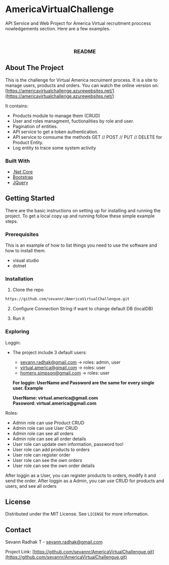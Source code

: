 # AmericaVirtualChallenge
API Service and Web Project for America Virtual recruitment proccess
nowledgements section. Here are a few examples.

<!--
*** Thanks for checking out this README Template. If you have a suggestion that would
*** make this better, please fork the repo and create a pull request or simply open
*** an issue with the tag "enhancement".
*** Thanks again! Now go create something AMAZING! :D
-->





<!-- PROJECT SHIELDS -->
<!--
*** I'm using markdown "reference style" links for readability.
*** Reference links are enclosed in brackets [ ] instead of parentheses ( ).
-->


<!-- PROJECT -->
<br />
<p align="center">
  <h3 align="center">README</h3>
</p>


<!-- ABOUT THE PROJECT -->
## About The Project

This is the challenge for Virtual America recruiment process. It is a site to manage users, products and orders.
You can watch the online version on: [https://americavirtualchallenge.azurewebsites.net/](https://americavirtualchallenge.azurewebsites.net/)

It contains:
* Products module to manage them (CRUD)
* User and roles managment, fuctionalities by role and user.
* Pagination of entities.
* API service to get a token authentication.
* API service to comsume the methods GET // POST // PUT // DELETE  for Product Entity.
* Log entity to trace some system activity

### Built With
* [.Net Core](https://dotnet.microsoft.com/download)
* [Bootstrap](https://getbootstrap.com)
* [JQuery](https://jquery.com)


<!-- GETTING STARTED -->
## Getting Started

There are the basic instructions on setting up for installing and running the project.
To get a local copy up and running follow these simple example steps.

### Prerequisites

This is an example of how to list things you need to use the software and how to install them.
* visual studio
* dotnet

### Installation

1. Clone the repo 
```sh
https://github.com/sevannr/AmericaVirtualChallengue.git
```
2. Configure Connection String if want to change default DB (localDB)

3. Run it

### Exploring
Loggin:
* The project include 3 default users:
  * sevann.radhak@gmail.com -> roles: admin, user
  * virtual.america@gmail.com -> roles: user
  * homero.simpson@gmail.com -> roles: user
  
  <strong>For loggin: UserName and Password are the same for every single user. Example
    <p>
      UserName: virtual.america@gmail.com
      <br>
      Password: virtual.america@gmail.com
    </p>
  </strong>
 
 Roles:
 * Admin role can use Product CRUD
 * Admin role can use User CRUD
 * Admin role can see all orders
 * Admin role can see all order details
 * User role can update own information, password too!
 * User role can add products to orders
 * User role can register order
 * User role can see the own orders
 * User role can see the own order details
 
 After loggin as a User, you can register products to orders, modify it and send the order.
 After loggin as a Admin, you can use CRUD for products and users, and see all orders
  
<!-- LICENSE -->
## License

Distributed under the MIT License. See `LICENSE` for more information.



<!-- CONTACT -->
## Contact

Sevann Radhak T - sevann.radhak@gmail.com

Project Link: [https://github.com/sevannr/AmericaVirtualChallengue.git](https://github.com/sevannr/AmericaVirtualChallengue.git)

